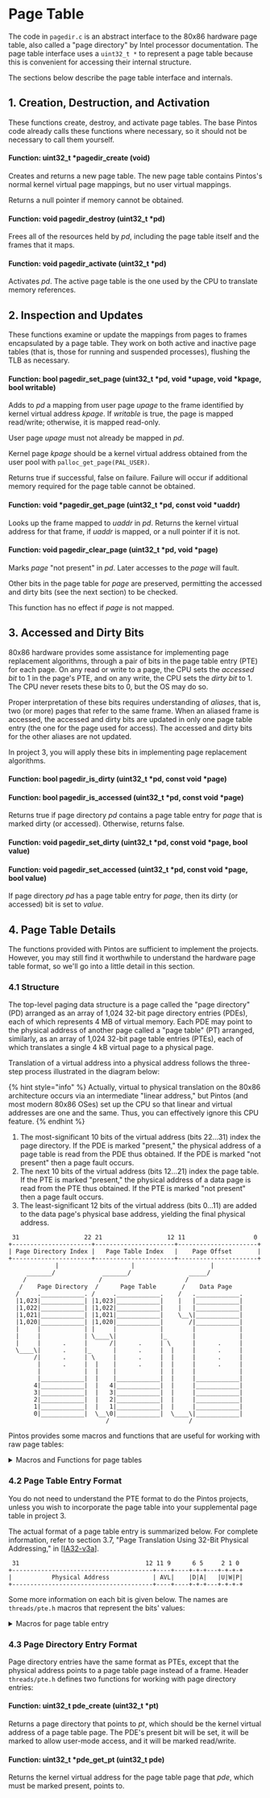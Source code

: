# Page Table

The code in `pagedir.c` is an abstract interface to the 80x86 hardware page table, also called a "page directory" by Intel processor documentation. The page table interface uses a `uint32_t *` to represent a page table because this is convenient for accessing their internal structure.

The sections below describe the page table interface and internals.

## 1. Creation, Destruction, and Activation

These functions create, destroy, and activate page tables. The base Pintos code already calls these functions where necessary, so it should not be necessary to call them yourself.

#### Function: uint32\_t \***pagedir\_create** (void)

Creates and returns a new page table. The new page table contains Pintos's normal kernel virtual page mappings, but no user virtual mappings.

Returns a null pointer if memory cannot be obtained.

#### Function: void **pagedir\_destroy** (uint32\_t \*pd)

Frees all of the resources held by _pd_, including the page table itself and the frames that it maps.

#### Function: void **pagedir\_activate** (uint32\_t \*pd)

Activates _pd_. The active page table is the one used by the CPU to translate memory references.

## 2. Inspection and Updates

These functions examine or update the mappings from pages to frames encapsulated by a page table. They work on both active and inactive page tables (that is, those for running and suspended processes), flushing the TLB as necessary.

#### Function: bool **pagedir\_set\_page** (uint32\_t \*pd, void \*upage, void \*kpage, bool writable)

Adds to _pd_ a mapping from user page _upage_ to the frame identified by kernel virtual address _kpage_. If _writable_ is true, the page is mapped read/write; otherwise, it is mapped read-only.

User page _upage_ must not already be mapped in _pd_.

Kernel page _kpage_ should be a kernel virtual address obtained from the user pool with `palloc_get_page(PAL_USER)`.

Returns true if successful, false on failure. Failure will occur if additional memory required for the page table cannot be obtained.

#### Function: void \***pagedir\_get\_page** (uint32\_t \*pd, const void \*uaddr)

Looks up the frame mapped to _uaddr_ in _pd_. Returns the kernel virtual address for that frame, if _uaddr_ is mapped, or a null pointer if it is not.

#### Function: void **pagedir\_clear\_page** (uint32\_t \*pd, void \*page)

Marks _page_ "not present" in _pd_. Later accesses to the _page_ will fault.

Other bits in the page table for _page_ are preserved, permitting the accessed and dirty bits (see the next section) to be checked.

This function has no effect if _page_ is not mapped.

## 3. Accessed and Dirty Bits

80x86 hardware provides some assistance for implementing page replacement algorithms, through a pair of bits in the page table entry (PTE) for each page. On any read or write to a page, the CPU sets the _accessed bit_ to 1 in the page's PTE, and on any write, the CPU sets the _dirty bit_ to 1. The CPU never resets these bits to 0, but the OS may do so.

Proper interpretation of these bits requires understanding of _aliases_, that is, two (or more) pages that refer to the same frame. When an aliased frame is accessed, the accessed and dirty bits are updated in only one page table entry (the one for the page used for access). The accessed and dirty bits for the other aliases are not updated.

In project 3, you will apply these bits in implementing page replacement algorithms.

#### Function: bool **pagedir\_is\_dirty** (uint32\_t \*pd, const void \*page)

#### Function: bool **pagedir\_is\_accessed** (uint32\_t \*pd, const void \*page)

Returns true if page directory _pd_ contains a page table entry for _page_ that is marked dirty (or accessed). Otherwise, returns false.

#### Function: void **pagedir\_set\_dirty** (uint32\_t \*pd, const void \*page, bool value)

#### Function: void **pagedir\_set\_accessed** (uint32\_t \*pd, const void \*page, bool value)

If page directory _pd_ has a page table entry for _page_, then its dirty (or accessed) bit is set to _value_.

## 4. Page Table Details

The functions provided with Pintos are sufficient to implement the projects. However, you may still find it worthwhile to understand the hardware page table format, so we'll go into a little detail in this section.

### **4.1 Structure**

The top-level paging data structure is a page called the "page directory" (PD) arranged as an array of 1,024 32-bit page directory entries (PDEs), each of which represents 4 MB of virtual memory. Each PDE may point to the physical address of another page called a "page table" (PT) arranged, similarly, as an array of 1,024 32-bit page table entries (PTEs), each of which translates a single 4 kB virtual page to a physical page.

Translation of a virtual address into a physical address follows the three-step process illustrated in the diagram below:

{% hint style="info" %}
Actually, virtual to physical translation on the 80x86 architecture occurs via an intermediate "linear address," but Pintos (and most modern 80x86 OSes) set up the CPU so that linear and virtual addresses are one and the same. Thus, you can effectively ignore this CPU feature.
{% endhint %}

1. The most-significant 10 bits of the virtual address (bits 22...31) index the page directory. If the PDE is marked "present," the physical address of a page table is read from the PDE thus obtained. If the PDE is marked "not present" then a page fault occurs.
2. The next 10 bits of the virtual address (bits 12...21) index the page table. If the PTE is marked "present," the physical address of a data page is read from the PTE thus obtained. If the PTE is marked "not present" then a page fault occurs.
3. The least-significant 12 bits of the virtual address (bits 0...11) are added to the data page's physical base address, yielding the final physical address.

```
 31                  22 21                  12 11                   0
+----------------------+----------------------+----------------------+
| Page Directory Index |   Page Table Index   |    Page Offset       |
+----------------------+----------------------+----------------------+
             |                    |                     |
     _______/             _______/                _____/
    /                    /                       /
   /    Page Directory  /      Page Table       /    Data Page
  /     .____________. /     .____________.    /   .____________.
  |1,023|____________| |1,023|____________|    |   |____________|
  |1,022|____________| |1,022|____________|    |   |____________|
  |1,021|____________| |1,021|____________|    \__\|____________|
  |1,020|____________| |1,020|____________|       /|____________|
  |     |            | |     |            |        |            |
  |     |            | \____\|            |_       |            |
  |     |      .     |      /|      .     | \      |      .     |
  \____\|      .     |_      |      .     |  |     |      .     |
       /|      .     | \     |      .     |  |     |      .     |
        |      .     |  |    |      .     |  |     |      .     |
        |            |  |    |            |  |     |            |
        |____________|  |    |____________|  |     |____________|
       4|____________|  |   4|____________|  |     |____________|
       3|____________|  |   3|____________|  |     |____________|
       2|____________|  |   2|____________|  |     |____________|
       1|____________|  |   1|____________|  |     |____________|
       0|____________|  \__\0|____________|  \____\|____________|
                           /                      /
```

Pintos provides some macros and functions that are useful for working with raw page tables:

<details>

<summary>Macros and Functions for page tables</summary>

#### Macro: **PTSHIFT**

#### Macro: **PTBITS**

The starting bit index (12) and number of bits (10), respectively, in a page table index.

#### Macro: **PTMASK**

A bit mask with the bits in the page table index set to 1 and the rest set to 0 (0x3ff000).

#### Macro: **PTSPAN**

The number of bytes of virtual address space that a single page table page covers (4,194,304 bytes, or 4 MB).

#### Macro: **PDSHIFT**

#### Macro: **PDBITS**

The starting bit index (22) and number of bits (10), respectively, in a page directory index.

#### Macro: **PDMASK**

A bit mask with the bits in the page directory index set to 1 and other bits set to 0 (0xffc00000).

#### Function: uintptr\_t **pd\_no** (const void \*va)

#### Function: uintptr\_t **pt\_no** (const void \*va)

Returns the page directory index or page table index, respectively, for virtual address _va_. These functions are defined in `threads/pte.h`.

#### Function: unsigned **pg\_ofs** (const void \*va)

Returns the page offset for virtual address _va_. This function is defined in `threads/vaddr.h`.

</details>

### 4.2 **Page Table Entry Format**

You do not need to understand the PTE format to do the Pintos projects, unless you wish to incorporate the page table into your supplemental page table in project 3.

The actual format of a page table entry is summarized below. For complete information, refer to section 3.7, "Page Translation Using 32-Bit Physical Addressing," in \[[IA32-v3a](../bibliography.md#hardware-references)].

```
 31                                   12 11 9      6 5     2 1 0
+---------------------------------------+----+----+-+-+---+-+-+-+
|           Physical Address            | AVL|    |D|A|   |U|W|P|
+---------------------------------------+----+----+-+-+---+-+-+-+
```

Some more information on each bit is given below. The names are `threads/pte.h` macros that represent the bits' values:

<details>

<summary>Macros for page table entry</summary>

#### Macro: **PTE\_P**

Bit 0, the "present" bit. When this bit is 1, the other bits are interpreted as described below. When this bit is 0, any attempt to access the page will page fault. The remaining bits are then not used by the CPU and may be used by the OS for any purpose.

#### Macro: **PTE\_W**

Bit 1, the "read/write" bit. When it is 1, the page is writable. When it is 0, write attempts will page fault.

#### Macro: **PTE\_U**

Bit 2, the "user/supervisor" bit. When it is 1, user processes may access the page. When it is 0, only the kernel may access the page (user accesses will page fault).

Pintos clears this bit in PTEs for kernel virtual memory, to prevent user processes from accessing them.

#### Macro: **PTE\_A**

Bit 5, the "accessed" bit. See section [Accessed and Dirty Bits](page-table.md#3.-accessed-and-dirty-bits).

#### Macro: **PTE\_D**

Bit 6, the "dirty" bit. See section [Accessed and Dirty Bits](page-table.md#3.-accessed-and-dirty-bits).

#### Macro: **PTE\_AVL**

Bits 9...11, available for operating system use. Pintos, as provided, does not use them and sets them to 0.

#### Macro: **PTE\_ADDR**

Bits 12...31, the top 20 bits of the physical address of a frame. The low 12 bits of the frame's address are always 0.

Other bits are either reserved or uninteresting in a Pintos context and should be set to 0.

Header `threads/pte.h` defines three functions for working with page table entries:

#### Function: uint32\_t **pte\_create\_kernel** (uint32\_t \*page, bool writable)

Returns a page table entry that points to _page_, which should be a kernel virtual address. The PTE's present bit will be set. It will be marked for kernel-only access. If _writable_ is true, the PTE will also be marked read/write; otherwise, it will be read-only.

#### Function: uint32\_t **pte\_create\_user** (uint32\_t \*page, bool writable)

Returns a page table entry that points to _page_, which should be the kernel virtual address of a frame in the user pool. The PTE's present bit will be set and it will be marked to allow user-mode access. If writable is true, the PTE will also be marked read/write; otherwise, it will be read-only.

#### Function: void \***pte\_get\_page** (uint32\_t pte)

Returns the kernel virtual address for the frame that _pte_ points to. The _pte_ may be present or not-present; if it is not-present then the pointer returned is only meaningful if the address bits in the PTE actually represent a physical address.

</details>

### 4.3 **Page Directory Entry Format**

Page directory entries have the same format as PTEs, except that the physical address points to a page table page instead of a frame. Header `threads/pte.h` defines two functions for working with page directory entries:

#### Function: uint32\_t **pde\_create** (uint32\_t \*pt)

Returns a page directory that points to _pt_, which should be the kernel virtual address of a page table page. The PDE's present bit will be set, it will be marked to allow user-mode access, and it will be marked read/write.

#### Function: uint32\_t \***pde\_get\_pt** (uint32\_t pde)

Returns the kernel virtual address for the page table page that _pde_, which must be marked present, points to.
